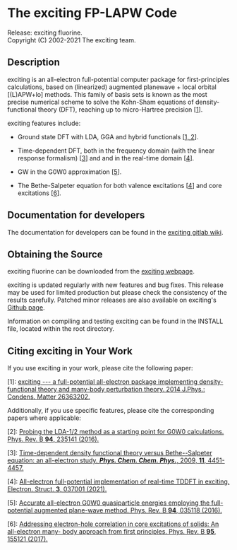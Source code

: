 The exciting FP-LAPW Code
=========================

Release: exciting fluorine.  
Copyright (C) 2002-2021 The exciting team.

Description
-----------

exciting is an all-electron full-potential computer package for
first-principles calculations, based on (linearized) augmented planewave
\+ local orbital \[(L)APW+lo\] methods. This family of basis sets is
known as the most precise numerical scheme to solve the Kohn-Sham
equations of density-functional theory (DFT), reaching up to
micro-Hartree precision \[[1](#citing-exciting-%20in-your-work)\].

exciting features include:

+ Ground state DFT with LDA, GGA and hybrid functionals \[[1,
    2](#citing-exciting-in-your-work)\].

+ Time-dependent DFT, both in the frequency domain (with the linear
    response formalism) \[[3](#citing-exciting-in-your-work)\] and
    and in the real-time domain \[[4](#citing-exciting-in-your-work)\].

+ GW in the G0W0 approximation \[[5](#citing-exciting-in-your-work)\].

+ The Bethe-Salpeter equation for both valence excitations
    \[[4](#citing-exciting-in-your-work)\] and core excitations
    \[[6](#citing-exciting-in-your-work)\].

Documentation for developers
----------------------------

The documentation for developers can be found in the [exciting gitlab wiki](https://git.physik.hu-berlin.de/sol/exciting/-/wikis/home).

Obtaining the Source
--------------------

exciting fluorine can be downloaded from the [exciting
webpage](http://exciting-code.org).

exciting is updated regularly with new features and bug fixes. This
release may be used for limited production but please check the
consistency of the results carefully. Patched minor releases are also
available on exciting's [Github
page](https://github.com/exciting/exciting).

Information on compiling and testing exciting can be found in the
INSTALL file, located within the root directory.

Citing exciting in Your Work
----------------------------

If you use exciting in your work, please cite the following paper:

\[1\]: [exciting --- a full-potential all-electron package implementing
density-functional theory and many-body perturbation theory. 2014
J.Phys.: Condens. Matter 26363202.](https://doi.org/10.1088/0953-8984/26/36/363202)

Additionally, if you use specific features, please cite the
corresponding papers where applicable:

\[2\]: [Probing the LDA-1/2 method as a starting point for G0W0
calculations. Phys. Rev. B **94**, 235141
(2016).](https://doi.org/10.1103/PhysRevB.94.235141)

\[3\]: [Time-dependent density functional theory versus Bethe--Salpeter
equation: an all-electron study. ***Phys. Chem. Chem. Phys.***, 2009,
**11**, 4451-4457.](https://doi.org/10.1039/%20B903676H)

\[4\]: [All-electron full-potential implementation of real-time TDDFT in
exciting. Electron. Struct. **3**, 
037001 (2021).](https://doi.org/10.1088/2516-1075/ac0c26)

\[5\]: [Accurate all-electron G0W0 quasiparticle energies employing the
full-potential augmented plane-wave method. Phys. Rev. B **94**, 035118
(2016).](https://doi.org/10.1103/PhysRevB.%2094.035118)

\[6\]: [Addressing electron-hole correlation in core excitations of
solids: An all-electron many- body approach from first principles. Phys.
Rev. B **95**, 155121
(2017).](https://doi.org/%2010.1103/PhysRevB.95.155121)
